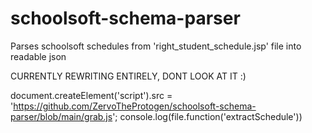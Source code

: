 # schoolsoft-schema-parser
Parses schoolsoft schedules from 'right_student_schedule.jsp' file into readable json

CURRENTLY REWRITING ENTIRELY, DONT LOOK AT IT :)

document.createElement('script').src = 'https://github.com/ZervoTheProtogen/schoolsoft-schema-parser/blob/main/grab.js';
console.log(file.function('extractSchedule'))
